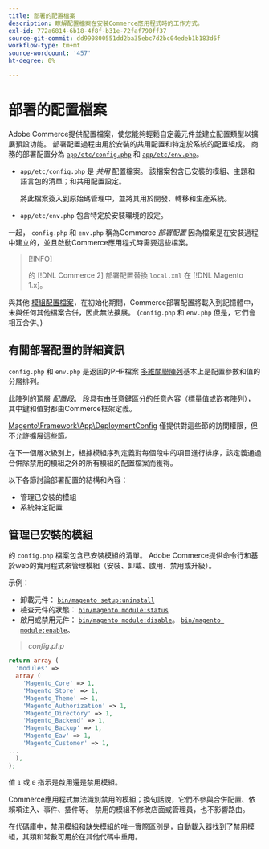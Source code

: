 ```yaml
---
title: 部署的配置檔案
description: 瞭解配置檔案在安裝Commerce應用程式時的工作方式。
exl-id: 772a6814-6b18-4f8f-b31e-72faf790ff37
source-git-commit: dd990800551dd2ba35ebc7d2bc04edeb1b183d6f
workflow-type: tm+mt
source-wordcount: '457'
ht-degree: 0%

---
```


# 部署的配置檔案

Adobe Commerce提供配置檔案，使您能夠輕鬆自定義元件並建立配置類型以擴展預設功能。 部署配置過程由用於安裝的共用配置和特定於系統的配置組成。 商務的部署配置分為 [`app/etc/config.php`](../reference/config-reference-configphp.md) 和 [`app/etc/env.php`](../reference/config-reference-envphp.md)。

- `app/etc/config.php` 是 _共用_ 配置檔案。
該檔案包含已安裝的模組、主題和語言包的清單；和共用配置設定。

   將此檔案簽入到原始碼管理中，並將其用於開發、轉移和生產系統。

- `app/etc/env.php` 包含特定於安裝環境的設定。

一起， `config.php` 和 `env.php` 稱為Commerce _部署配置_ 因為檔案是在安裝過程中建立的，並且啟動Commerce應用程式時需要這些檔案。

>[!INFO]
>
>的 [!DNL Commerce 2] 部署配置替換 `local.xml` 在 [!DNL Magento 1.x]。

與其他 [模組配置檔案](../reference/module-files.md)，在初始化期間，Commerce部署配置將載入到記憶體中，未與任何其他檔案合併，因此無法擴展。 (`config.php` 和 `env.php` 但是，它們會相互合併。)

## 有關部署配置的詳細資訊

`config.php` 和 `env.php` 是返回的PHP檔案 [多維關聯陣列](https://www.w3schools.com:443/php/php_arrays.asp)基本上是配置參數和值的分層排列。

此陣列的頂層 _配置段_。 段具有由任意鍵區分的任意內容（標量值或嵌套陣列），其中鍵和值對都由Commerce框架定義。

[Magento\Framework\App\DeploymentConfig](https://github.com/magento/magento2/blob/2.4/lib/internal/Magento/Framework/App/DeploymentConfig.php) 僅提供對這些節的訪問權限，但不允許擴展這些節。

在下一個層次級別上，根據模組序列定義對每個段中的項目進行排序，該定義通過合併除禁用的模組之外的所有模組的配置檔案而獲得。

以下各節討論部署配置的結構和內容：

- 管理已安裝的模組
- 系統特定配置

## 管理已安裝的模組

的 `config.php` 檔案包含已安裝模組的清單。 Adobe Commerce提供命令行和基於web的實用程式來管理模組（安裝、卸載、啟用、禁用或升級）。

示例：

- 卸載元件： [`bin/magento setup:uninstall`](../../installation/tutorials/uninstall-modules.md)
- 檢查元件的狀態： [`bin/magento module:status`](https://devdocs.magento.com/guides/v2.4/reference/cli/magento.html#modulestatus)
- 啟用或禁用元件： [`bin/magento module:disable`](../../installation/tutorials/manage-modules.md)。 [`bin/magento module:enable`](../../installation/tutorials/manage-modules.md)。

> _config.php_

```php
return array (
  'modules' =>
  array (
    'Magento_Core' => 1,
    'Magento_Store' => 1,
    'Magento_Theme' => 1,
    'Magento_Authorization' => 1,
    'Magento_Directory' => 1,
    'Magento_Backend' => 1,
    'Magento_Backup' => 1,
    'Magento_Eav' => 1,
    'Magento_Customer' => 1,
...
  ),
);
```

值 `1` 或 `0` 指示是啟用還是禁用模組。

Commerce應用程式無法識別禁用的模組；換句話說，它們不參與合併配置、依賴項注入、事件、插件等。 禁用的模組不修改店面或管理員，也不影響路由。

在代碼庫中，禁用模組和缺失模組的唯一實際區別是，自動載入器找到了禁用模組，其類和常數可用於在其他代碼中重用。

